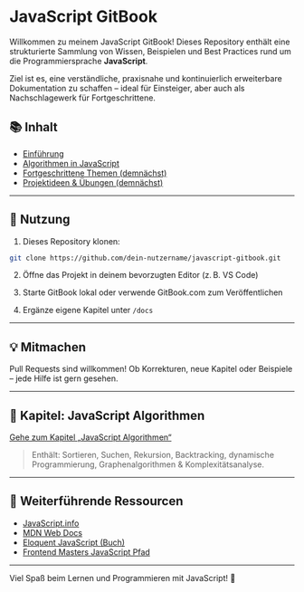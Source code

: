 # JavaScript GitBook

Willkommen zu meinem JavaScript GitBook! Dieses Repository enthält eine strukturierte Sammlung von Wissen, Beispielen und Best Practices rund um die Programmiersprache **JavaScript**.

Ziel ist es, eine verständliche, praxisnahe und kontinuierlich erweiterbare Dokumentation zu schaffen – ideal für Einsteiger, aber auch als Nachschlagewerk für Fortgeschrittene.

## 📚 Inhalt

* [Einführung](#einführung)
* [Algorithmen in JavaScript](#javascript-algorithmen)
* [Fortgeschrittene Themen (demnächst)](#)
* [Projektideen & Übungen (demnächst)](#)

---

## 🚀 Nutzung

1. Dieses Repository klonen:

```bash
git clone https://github.com/dein-nutzername/javascript-gitbook.git
```

2. Öffne das Projekt in deinem bevorzugten Editor (z. B. VS Code)

3. Starte GitBook lokal oder verwende GitBook.com zum Veröffentlichen

4. Ergänze eigene Kapitel unter `/docs`

---

## 💡 Mitmachen

Pull Requests sind willkommen! Ob Korrekturen, neue Kapitel oder Beispiele – jede Hilfe ist gern gesehen.

---

## 📖 Kapitel: JavaScript Algorithmen

[Gehe zum Kapitel „JavaScript Algorithmen“](#javascript-algorithmen)

> Enthält: Sortieren, Suchen, Rekursion, Backtracking, dynamische Programmierung, Graphenalgorithmen & Komplexitätsanalyse.

---

## 🔗 Weiterführende Ressourcen

* [JavaScript.info](https://javascript.info/)
* [MDN Web Docs](https://developer.mozilla.org/de/)
* [Eloquent JavaScript (Buch)](https://eloquentjavascript.net/)
* [Frontend Masters JavaScript Pfad](https://frontendmasters.com/learn/javascript/)

---

Viel Spaß beim Lernen und Programmieren mit JavaScript! 🚀
